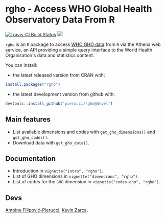 # rgho - Access WHO Global Health Observatory Data From R

[![Travis-CI Build Status](https://travis-ci.org/pierucci/rgho.svg?branch=master)](https://travis-ci.org/pierucci/rgho) [![](http://www.r-pkg.org/badges/version/rgho)](http://www.r-pkg.org/pkg/rgho)

`rgho` is an `R` package to access [WHO GHO data](http://www.who.int/gho/database/en/) from `R` via the Athena web service, an API providing a simple query interface to the World Health Organization's data and statistics content.

You can install:

  * the latest released version from CRAN with:

```r
install.packages("rgho")
```

  * the latest development version from github with:

```r
devtools::install_github("pierucci/rgho@devel")
```

## Main features

  * List available dimensions and codes with `get_gho_dimensions()` and `get_gho_codes()`.
  * Download data with `get_gho_data()`.
  
## Documentation

  * Introduction in `vignette("intro", "rgho")`.
  * List of GHO dimensions in `vignette("dimensions", "rgho")`.
  * List of codes for the `GHO` dimension in `vignette("codes-gho", "rgho")`.

## Devs

[Antoine Filipović-Pierucci](https://pierucci.github.io/), [Kevin Zarca](http://www.urc-eco.fr/Kevin-ZARCA,402).
